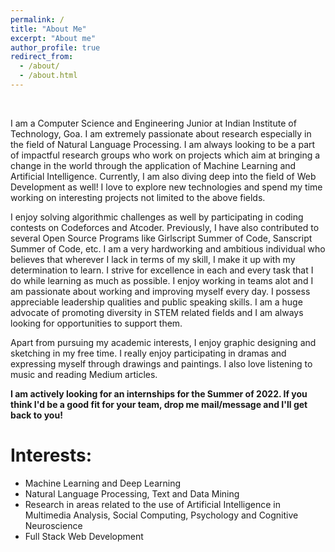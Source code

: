 ```yaml
---
permalink: /
title: "About Me"
excerpt: "About me"
author_profile: true
redirect_from: 
  - /about/
  - /about.html
---
```

<br>

I am a Computer Science and Engineering Junior at Indian Institute of Technology, Goa. I am extremely passionate about research especially in the field of Natural Language Processing. I am always looking to be a part of impactful research groups who work on projects which aim at bringing a change in the world through the application of Machine Learning and Artificial Intelligence. Currently, I am also diving deep into the field of Web Development as well! I love to explore new technologies and spend my time working on interesting projects not limited to the above fields. 

I enjoy solving algorithmic challenges as well by participating in coding contests on Codeforces and Atcoder. Previously, I have also contributed to several Open Source Programs like Girlscript Summer of Code, Sanscript Summer of Code, etc. I am a very hardworking and ambitious individual who believes that wherever I lack in terms of my skill, I make it up with my determination to learn. I strive for excellence in each and every task that I do while learning as much as possible. I enjoy working in teams alot and I am passionate about working and improving myself every day. I possess appreciable leadership qualities and public speaking skills. I am a huge advocate of promoting diversity in STEM related fields and I am always looking for opportunities to support them. 

Apart from pursuing my academic interests, I enjoy graphic designing and sketching in my free time. I really enjoy participating in dramas and expressing myself through drawings and paintings. I also love listening to music and reading Medium articles.

**I am actively looking for an internships for the Summer of 2022. If you think I'd be a good fit for your team, drop me mail/message and I'll get back to you!**

# Interests:
* Machine Learning and Deep Learning
* Natural Language Processing, Text and Data Mining
* Research in areas related to the use of Artificial Intelligence in Multimedia Analysis, Social Computing, Psychology and Cognitive Neuroscience
* Full Stack Web Development 





